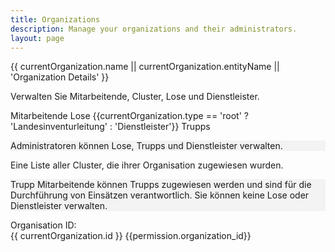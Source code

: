 ```yaml
---
title: Organizations
description: Manage your organizations and their administrators.
layout: page
---
```


<script setup>
    import { onMounted, ref, getCurrentInstance } from 'vue';
    import Firewall from '../../components/Firewall.vue';

    import ListOfOrganizations from '../../components/organizations/ListOfOrganizations.vue';
    import OrganizationsAdmins from '../../components/organizations/OrganizationsAdmins.vue';
    import ListOfTroops from '../../components/organizations/ListOfTroops.vue';
    import ListOfCluster from '../../components/organizations/ListOfCluster.vue';
    import ListOfClusterRecord from '../../components/organizations/ListOfClusterRecord.vue';
    import ListOfLose from '../../components/organizations/ListOfLose.vue';
    import VimeoPlayer from '../../components/VimeoPlayer.vue';

    const instance = getCurrentInstance();
    const supabase = instance.appContext.config.globalProperties.$supabase;

    // Get organization from URL query parameter - only in browser
    const urlParams = typeof window !== 'undefined' ? new URLSearchParams(window.location.search) : new URLSearchParams();
    const organizationId = urlParams.get('organization');

    const permission = ref({});

    const user = ref({});

    const currentOrganization = ref({});
    const cluster = ref([]);
    const loadingClusters = ref(false);

    const tab = ref('3'); // Default tab

    const _getOrganizationById = async (organizationId) => {
        const { data, error } = await supabase.from('organizations').select('*').eq('id', organizationId).single();
        if (error) {
            console.error('Error fetching organization:', error);
            return null;
        }
        return data;
    };
    async function _requestcluster() {
        loadingClusters.value = true;
        cluster.value = [];
        await supabase
            .schema('inventory_archive')
            .from('cluster')
            .select('*')
            .then(({ data, error }) => {
                if (error) {
                    console.error('Error fetching clusters:', error);
                } else {
                    cluster.value = data;
                }
            })
            .catch((e) => console.error('An unexpected error occurred while fetching clusters:', e))
            .finally(() => {
                loadingClusters.value = false;
            });
    }

    onMounted(async () => {

        currentOrganization.value = await _getOrganizationById(organizationId);


        const { data: sessionData, error: sessionError } = await supabase.auth.getSession();
        if (sessionError) {
            console.error('Error getting session:', sessionError);
            return;
        }
        if (sessionData && sessionData.session) {

            _requestcluster();

            user.value = sessionData.session.user;

            console.log('User:', user.value);
            const { data: permissionData, error: permissionError } = await supabase
                .from('users_permissions')
                .select('*')
                .eq('user_id', user.value.id)
                .eq('organization_id', organizationId);

            if (permissionError || !permissionData) {
                console.error('Error fetching user organization:', permissionError);
                return;
            }

            permission.value = permissionData[0] || {};

            if (permission.value.organization_id) {
                currentOrganization.value = await _getOrganizationById(organizationId);
                if (!currentOrganization.value) {
                    console.error('Organization not found for ID:', organizationId);
                }
            } else {
                console.warn('No organization ID found in permissions.');
            }

        }
    });
    const _getChildOrganizationType = () => {
        if (currentOrganization.value.type === 'root') {
            return 'country';
        } else if (currentOrganization.value.type === 'country') {
            return 'provider';
        } else {
            return null;
        }
    }
</script>


<Firewall>


<div class="ma-11" v-if="currentOrganization && currentOrganization.id">

<div class="text-center mt-4">
    <p class="text-h2 text-weight-bold">
        {{ currentOrganization.name || currentOrganization.entityName || 'Organization Details' }}
    </p>
    <p class="mb-4">
        Verwalten Sie Mitarbeitende, Cluster, Lose und Dienstleister.
    </p>
    <VimeoPlayer :btnTitle="'Info Video abspielen'" :title="'Cluster-Verwaltung für die CI/BWI'" />
</div>



<v-tabs v-model="tab" align-tabs="center" class="mt-6">
    <v-tab value="1">Mitarbeitende</v-tab>
    <v-tab value="3" :loading="loadingClusters">Lose</v-tab>
    <v-tab value="4" v-if="currentOrganization.type !== 'provider'">{{currentOrganization.type == 'root' ? 'Landesinventurleitung' : 'Dienstleister'}}</v-tab>
    <v-tab value="5">Trupps</v-tab>
</v-tabs>
<v-tabs-window v-model="tab" class="mt-4">
    <v-tabs-window-item value="1">
        <v-card variant="tonal" class="mb-4">
            <OrganizationsAdmins title="Administratoren" :organization_id="permission.organization_id" :is_admin="permission.is_organization_admin" :showAdmins="true" key="admin" />
            <p class="text-body-2 text-medium-emphasis px-2 my-0" style="background-color:rgba(0, 0, 0, 0.04)">
                Administratoren können Lose, Trupps und Dienstleister verwalten.
            </p>
        </v-card>
    </v-tabs-window-item>
    <v-tabs-window-item value="2">
        <p class="mb-5">
            Eine Liste aller Cluster, die ihrer Organisation zugewiesen wurden.
        </p>
        <ListOfClusterRecord v-if="currentSyncStatus.hasSynced" :organization_id="permission.organization_id" />
        <v-alert
            v-if="!currentSyncStatus.hasSynced"
            density="compact"
            text="Warten Sie, bis die Synchronisation abgeschlossen ist."
            title="Synchronisation läuft"
            type="warning"
        ></v-alert>
    </v-tabs-window-item>
    <v-tabs-window-item value="3">
        <ListOfLose
            v-if="organizationId"
            :organization_id="currentOrganization.id"
            :organization_type="currentOrganization.type"
            :title="'Lose'" 
            :is_admin="permission.is_organization_admin || false"
            :is_root="currentOrganization.is_root || false"
            :cluster="cluster"
        />
    </v-tabs-window-item>
    <v-tabs-window-item value="4" v-if="currentOrganization.type !== 'provider'">
        <ListOfOrganizations
            v-if="organizationId && currentOrganization"
            :organization_id="organizationId"
            :type="_getChildOrganizationType()"
            :title="currentOrganization.type == 'root' ? 'Landesinventurleitung' : 'Dienstleister'"
            :is_admin="permission.is_organization_admin || false"
        />
    </v-tabs-window-item>
    <v-tabs-window-item value="5">
        <OrganizationsAdmins title="Trupp Mitarbeitende" :organization_id="permission.organization_id" :is_admin="permission.is_organization_admin" :showAdmins="false" key="trupp" />
        <p class="text-body-2 text-medium-emphasis px-2 ma-2 " style="background-color:rgba(0, 0, 0, 0.04)">
            Trupp Mitarbeitende können Trupps zugewiesen werden und sind für die Durchführung von Einsätzen verantwortlich. Sie können keine Lose oder Dienstleister verwalten.
        </p>
        <ListOfTroops 
            v-if="organizationId"
            :organization_id="organizationId" 
            :title="'Trupps'" 
            :is_admin="permission.is_organization_admin || false"
            class="mt-11"
        />
    </v-tabs-window-item>
</v-tabs-window>

<div class="text-center mt-11 " >
    Organisation ID:<br/>
    <span class="text-caption text-grey">{{ currentOrganization.id }} {{permission.organization_id}}</span>
</div>

</div>

</Firewall>
